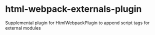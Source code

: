 # html-webpack-externals-plugin
Supplemental plugin for HtmlWebpackPlugin to append script tags for external modules
